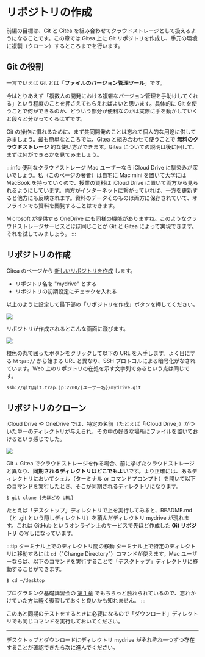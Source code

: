 # リポジトリの作成

前編の目標は、Git と Gitea を組み合わせてクラウドストレージとして扱えるようになることです。この章では Gitea 上に Git リポジトリを作成し、手元の環境に複製（クローン）するところまでを行います。

## Git の役割

一言でいえば Git とは「**ファイルのバージョン管理ツール**」です。

今はとりあえず「複数人の開発における複雑なバージョン管理を手助けしてくれる」という程度のことを押さえてもらえればよいと思います。具体的に Git を使うことで何ができるのか、どういう部分が便利なのかは実際に手を動かしていくと段々と分かってくるはずです。

Git の操作に慣れるために、まず共同開発のことは忘れて個人的な用途に供してみましょう。最も簡単なところでは、Gitea と組み合わせて使うことで **無料のクラウドストレージ** 的な使い方ができます。Gitea についての説明は後に回して、まずは何ができるかを見てみましょう。

:::info 便利なクラウドストレージ
Mac ユーザーなら iCloud Drive に馴染みが深いでしょう。私（このページの著者）は自宅に Mac mini を置いて大学には MacBook を持っていくので、授業の資料は iCloud Drive に置いて両方から見られるようにしています。両方がインターネットに繋がっていれば、一方を更新すると他方にも反映されます。資料のデータそのものは両方に保存されていて、オフラインでも資料を閲覧することはできます。

Microsoft が提供する OneDrive にも同様の機能がありますね。このようなクラウドストレージサービスとほぼ同じことが Git と Gitea によって実現できます。それを試してみましょう。
:::

## リポジトリの作成

Gitea のページから [新しいリポジトリを作成](https://git.trap.jp/repo/create) します。

- リポジトリ名を "mydrive" とする
- リポジトリの初期設定にチェックを入れる

以上のように設定して最下部の「リポジトリを作成」ボタンを押してください。

![](https://md.trap.jp/uploads/upload_97a6661f6353c68432894c178a3e2f53.png)

リポジトリが作成されるとこんな画面に飛びます。

![](https://md.trap.jp/uploads/upload_9cbdf6b5927aa95d5399b7dc45ddccaf.png)

橙色の丸で囲ったボタンをクリックして以下の URL を入手します。よく目にする `https://` から始まる URL と異なり、SSH プロトコルによる暗号化がなされています。Web 上のリポジトリの在処を示す文字列であるという点は同じです。

```txt
ssh://git@git.trap.jp:2200/{ユーザー名}/mydrive.git
```

## リポジトリのクローン

iCloud Drive や OneDrive では、特定の名前（たとえば「iCloud Drive」）がついた単一のディレクトリが与えられ、その中の好きな場所にファイルを置いておけるという感じでした。

![](https://md.trap.jp/uploads/upload_463a69fe38aad51ec9417420d5723876.png)


Git + Gitea でクラウドストレージを作る場合、前に挙げたクラウドストレージと異なり、**同期されるディレクトリはどこでもよい**です。より正確には、あるディレクトリにおいてシェル（ターミナル or コマンドプロンプト）を開いて以下のコマンドを実行したとき、そこが同期されるディレクトリになります。

```sh
$ git clone {先ほどの URL}
```

たとえば「デスクトップ」ディレクトリで上を実行してみると、README.md（と .git という隠しディレクトリ）を積んだディレクトリ mydrive が現れます。これは GitHub というオンライン上のサービスで先ほど作成した **Git リポジトリ** の写しになっています。

:::tip ターミナル上でのディレクトリ間の移動
ターミナル上で特定のディレクトリに移動するには `cd`（"Change Directory"）コマンドが使えます。Mac ユーザーならば、以下のコマンドを実行することで「デスクトップ」ディレクトリに移動することができます。
```sh
$ cd ~/desktop
```

プログラミング基礎講習会の [第 1 章](https://pg-basic.trap.show/text/chapter-1/terminal.html#_1-2-2-%E4%BD%9C%E6%A5%AD%E7%92%B0%E5%A2%83%E3%81%AE%E4%BD%9C%E6%88%90) でもちらっと触れられているので、忘れかけていた方は軽く復習しておくと良いかも知れません。
:::

このあと同期のテストをするときに必要になるので「ダウンロード」ディレクトリでも同じコマンドを実行しておいてください。

---

デスクトップとダウンロードにディレクトリ mydrive がそれぞれ一つずつ存在することが確認できたら次に進んでください。